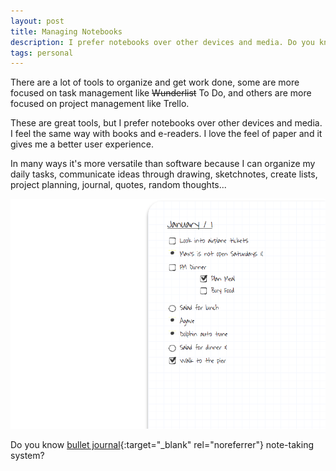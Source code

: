 ```yaml
---
layout: post
title: Managing Notebooks
description: I prefer notebooks over other devices and media. Do you know Bullet Journal note-taking system?
tags: personal
---
```


There are a lot of tools to organize and get work done, some are more focused
on task management like ~~Wunderlist~~ To Do, and others are more
focused on project management like Trello.

These are great tools, but I prefer notebooks over other devices and media.
I feel the same way with books and e-readers. I love the feel of paper and it
gives me a better user experience.

In many ways it's more versatile than software because I can organize my daily
tasks, communicate ideas through drawing, sketchnotes, create lists, project
planning, journal, quotes, random thoughts...

![Bullet Journal][4]

Do you know [bullet journal][3]{:target="_blank" rel="noreferrer"} note-taking system?


[3]: https://en.wikipedia.org/wiki/Bullet_journal
[4]: /assets/images/posts/bulletjournal.png
